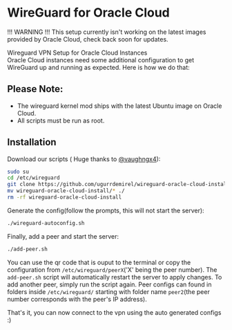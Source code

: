 # WireGuard for Oracle Cloud
!!! WARNING !!!
This setup currently isn't working on the latest images provided by Oracle Cloud, check back soon for updates.

Wireguard VPN Setup for Oracle Cloud Instances  
Oracle Cloud instances need some additional configuration to get WireGuard up and running as expected. Here is how we do that:

## Please Note: 
- The wireguard kernel mod ships with the latest Ubuntu image on Oracle Cloud.
- All scripts must be run as root.

## Installation
Download our scripts ( Huge thanks to [@vaughngx4](https://github.com/vaughngx4)):
```bash
sudo su
cd /etc/wireguard
git clone https://github.com/ugurrdemirel/wireguard-oracle-cloud-install.git
mv wireguard-oracle-cloud-install/* ./
rm -rf wireguard-oracle-cloud-install
```

Generate the config(follow the prompts, this will not start the server):
```bash
./wireguard-autoconfig.sh
```

Finally, add a peer and start the server:
```bash
./add-peer.sh
```

You can use the qr code that is ouput to the terminal or copy the configuration from `/etc/wireguard/peerX`('X' being the peer number). The `add-peer.sh` script will automatically restart the server to apply changes. To add another peer, simply run the script again. Peer configs can found in folders inside `/etc/wireguard/` starting with folder name `peer2`(the peer number corresponds with the peer's IP address).

That's it, you can now connect to the vpn using the auto generated configs :)
